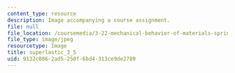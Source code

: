 ```yaml
---
content_type: resource
description: Image accompanying a course assignment.
file: null
file_location: /coursemedia/3-22-mechanical-behavior-of-materials-spring-2008/9132c0862ad5250f6bd4313ce9de2789_superlastic_3_5.jpg
file_type: image/jpeg
resourcetype: Image
title: superlastic_3_5
uid: 9132c086-2ad5-250f-6bd4-313ce9de2789
---
```

